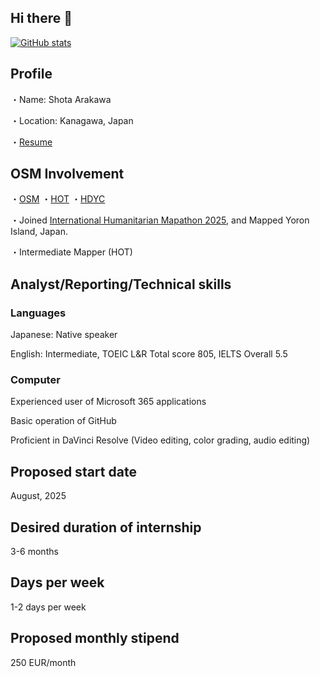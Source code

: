## Hi there 👋

[![GitHub stats](https://github-readme-stats.vercel.app/api?username=shocpsa&show_icons=true&theme=radical)](https://github.com/anuraghazra/github-readme-stats)

## Profile
・Name: Shota Arakawa

・Location: Kanagawa, Japan

・[Resume](https://docs.google.com/document/d/1nrXELZHW85heHimzAmawKIttfhwiJ64DUt_MBAZ-vWQ/edit?usp=sharing)

## OSM Involvement
・[OSM](https://www.openstreetmap.org/user/Shota%20Arakawa)
・[HOT](https://tasks.hotosm.org/contributions/projects/?mappedByMe=1&action=any)
・[HDYC](https://hdyc.neis-one.org/?Shota%20Arakawa)

・Joined [International Humanitarian Mapathon 2025](https://mapathon.la/en/), and Mapped Yoron Island, Japan.

・Intermediate Mapper (HOT)

## Analyst/Reporting/Technical skills
 ### Languages
 
   Japanese: Native speaker
     
   English: Intermediate, TOEIC L&R Total score 805, IELTS Overall 5.5

 ### Computer
   Experienced user of Microsoft 365 applications
   
   Basic operation of GitHub
   
  Proficient in DaVinci Resolve (Video editing, color grading, audio editing)

  ## Proposed start date
   August, 2025

  ## Desired duration of internship
   3-6 months

  ## Days per week
   1-2 days per week

  ## Proposed monthly stipend
   250 EUR/month



